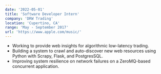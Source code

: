 ```yaml
---
date: '2022-05-01'
title: 'Software Developer Intern'
company: 'DRW Trading'
location: 'Cupertino, CA'
range: 'May - September 2017'
url: 'https://www.apple.com/music/'
---
```


- Working to provide web insights for algorithmic low-latency trading.
- Building a system to crawl and auto-discover new web resources using Python with Scrapy, Flask, and PostgresSQL.
- Improving system resilience on network failures on a ZeroMQ-based concurrent application.
